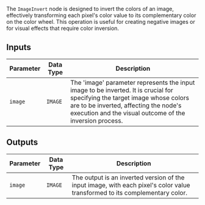 The `ImageInvert` node is designed to invert the colors of an image, effectively transforming each pixel's color value to its complementary color on the color wheel. This operation is useful for creating negative images or for visual effects that require color inversion.

## Inputs

| Parameter | Data Type | Description |
|-----------|-------------|-------------|
| `image`   | `IMAGE`     | The 'image' parameter represents the input image to be inverted. It is crucial for specifying the target image whose colors are to be inverted, affecting the node's execution and the visual outcome of the inversion process. |

## Outputs

| Parameter | Data Type | Description |
|-----------|-------------|-------------|
| `image`   | `IMAGE`     | The output is an inverted version of the input image, with each pixel's color value transformed to its complementary color. |
